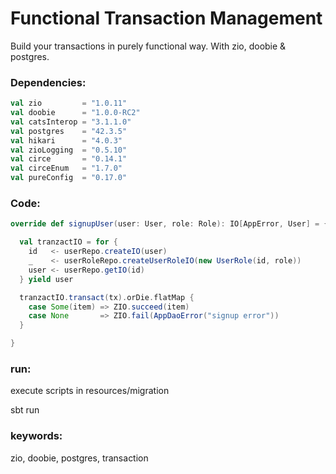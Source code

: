 # Functional Transaction Management

Build your transactions in purely functional way. 
With zio, doobie & postgres.

### Dependencies:

```scala
val zio         = "1.0.11"
val doobie      = "1.0.0-RC2"
val catsInterop = "3.1.1.0"
val postgres    = "42.3.5"
val hikari      = "4.0.3"
val zioLogging  = "0.5.10"
val circe       = "0.14.1"
val circeEnum   = "1.7.0"
val pureConfig  = "0.17.0"   
```

### Code:

```scala
override def signupUser(user: User, role: Role): IO[AppError, User] = {

  val tranzactIO = for {
    id   <- userRepo.createIO(user)
    _    <- userRoleRepo.createUserRoleIO(new UserRole(id, role))
    user <- userRepo.getIO(id)
  } yield user

  tranzactIO.transact(tx).orDie.flatMap {
    case Some(item) => ZIO.succeed(item)
    case None       => ZIO.fail(AppDaoError("signup error"))
  }

}
```
### run:

execute scripts in resources/migration

sbt run


### keywords:
zio, doobie, postgres, transaction

